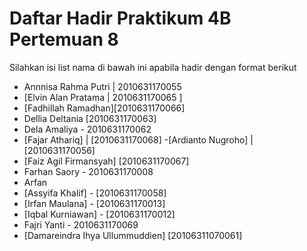 # Daftar Hadir Praktikum 4B Pertemuan 8
Silahkan isi list nama di bawah ini apabila hadir dengan format berikut

- Annnisa Rahma Putri | 2010631170055
- [Elvin Alan Pratama | 2010631170065 ]
- [Fadhillah Ramadhan][2010631170066]
- Dellia Deltania [2010631170063]
- Dela Amaliya - 2010631170062
- [Fajar Athariq] | [2010631170068]
-[Ardianto Nugroho] | [2010631170056]
- [Faiz Agil Firmansyah]  [2010631170067]
- Farhan Saory - 2010631170008
- Arfan
- [Assyifa Khalif] - [2010631170058]
- [Irfan Maulana] - [2010631170013]
- [Iqbal Kurniawan] - [2010631170012]
- Fajri Yanti - 2010631170069
- [Damareindra Ihya Ullummuddien] [20106311070061]
